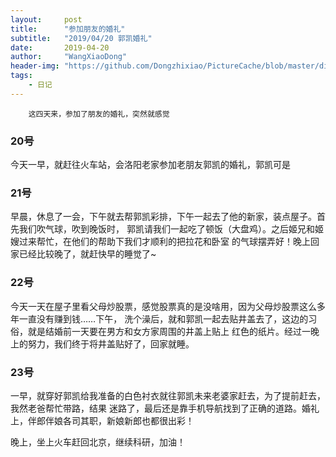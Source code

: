 ```yaml
---
layout:     post
title:      "参加朋友的婚礼"
subtitle:   "2019/04/20 郭凯婚礼"
date:       2019-04-20
author:     "WangXiaoDong"
header-img: "https://github.com/Dongzhixiao/PictureCache/blob/master/diaryPic/20190420.jpg?raw=true"
tags:
    - 日记
---
```



```
    这四天来，参加了朋友的婚礼，突然就感觉
```

### 20号

今天一早，就赶往火车站，会洛阳老家参加老朋友郭凯的婚礼，郭凯可是

### 21号

早晨，休息了一会，下午就去帮郭凯彩排，下午一起去了他的新家，装点屋子。首先我们吹气球，吹到晚饭时，
郭凯请我们一起吃了顿饭（大盘鸡）。之后姬兄和姬嫂过来帮忙，在他们的帮助下我们才顺利的把拉花和卧室
的气球摆弄好！晚上回家已经比较晚了，就赶快早的睡觉了~

### 22号

今天一天在屋子里看父母炒股票，感觉股票真的是没啥用，因为父母炒股票这么多年一直没有赚到钱……下午，
洗个澡后，就和郭凯一起去贴井盖去了，这边的习俗，就是结婚前一天要在男方和女方家周围的井盖上贴上
红色的纸片。经过一晚上的努力，我们终于将井盖贴好了，回家就睡。

### 23号

一早，就穿好郭凯给我准备的白色衬衣就往郭凯未来老婆家赶去，为了提前赶去，我然老爸帮忙带路，结果
迷路了，最后还是靠手机导航找到了正确的道路。婚礼上，伴郎伴娘各司其职，新娘新郎也都很出彩！

晚上，坐上火车赶回北京，继续科研，加油！


